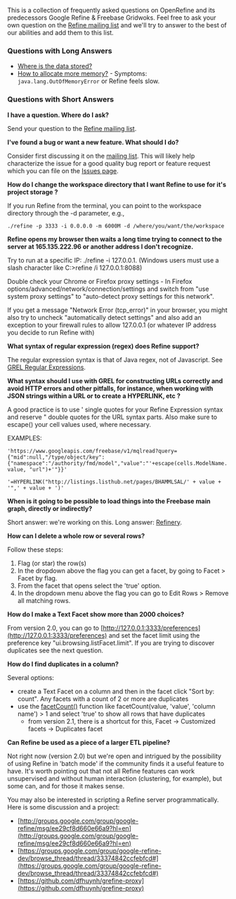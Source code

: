 This is a collection of frequently asked questions on OpenRefine and its predecessors Google Refine & Freebase Gridwoks. Feel free to ask your own question on the [Refine mailing list](http://groups.google.com/group/google-refine/) and we'll try to answer to the best of our abilities and add them to this list.

### Questions with Long Answers

* [Where is the data stored?](http://code.google.com/p/google-refine/wiki/FaqWhereIsDataStored)
* [How to allocate more memory?](http://code.google.com/p/google-refine/wiki/FaqAllocateMoreMemory) - Symptoms: `java.lang.OutOfMemoryError` or Refine feels slow.

### Questions with Short Answers

**I have a question. Where do I ask?**

Send your question to the [Refine mailing list](http://groups.google.com/group/google-refine/).

**I've found a bug or want a new feature. What should I do?**

Consider first discussing it on the [mailing list](http://groups.google.com/group/google-refine/). This will likely help characterize the issue for a good quality bug report or feature request which you can file on the [Issues page](https://github.com/OpenRefine/OpenRefine/issues).

**How do I change the workspace directory that I want Refine to use for it's project storage ?**

If you run Refine from the terminal, you can point to the workspace directory through the -d parameter, e.g.,

`./refine -p 3333 -i 0.0.0.0 -m 6000M -d /where/you/want/the/workspace`

**Refine opens my browser then waits a long time trying to connect to the server at 165.135.222.96 or another address I don't recognize.**

Try to run at a specific IP: ./refine -i 127.0.0.1. (Windows users must use a slash character like C:>refine /i 127.0.0.1:8088)

Double check your Chrome or Firefox proxy settings - In Firefox options/advanced/network/connection/settings and switch from "use system proxy settings" to "auto-detect proxy settings for this network".

If you get a message "Network Error (tcp_error)" in your browser, you might also try to uncheck "automatically detect settings" and also add an exception to your firewall rules to allow 127.0.0.1 (or whatever IP address you decide to run Refine with)

**What syntax of regular expression (regex) does Refine support?**

The regular expression syntax is that of Java regex, not of Javascript. See [GREL Regular Expressions](http://code.google.com/p/google-refine/wiki/UnderstandingRegularExpressions).

**What syntax should I use with GREL for constructing URLs correctly and avoid HTTP errors and other pitfalls, for instance, when working with JSON strings within a URL or to create a HYPERLINK, etc ?**

A good practice is to use ' single quotes for your Refine Expression syntax and reserve " double quotes for the URL syntax parts. Also make sure to escape() your cell values used, where necessary.

EXAMPLES:

`'https://www.googleapis.com/freebase/v1/mqlread?query={"mid":null,"/type/object/key":{"namespace":"/authority/fmd/model","value":"'+escape(cells.ModelName.value, "url")+'"}}'`

`'=HYPERLINK("http://listings.listhub.net/pages/BHAMMLSAL/' + value + '",' + value + ')'`

**When is it going to be possible to load things into the Freebase main graph, directly or indirectly?**

Short answer: we're working on this. Long answer: [Refinery](http://wiki.freebase.com/wiki/Refinery).

**How can I delete a whole row or several rows?**

Follow these steps:
1. Flag (or star) the row(s)
2. In the dropdown above the flag you can get a facet, by going to Facet > Facet by flag.
3. From the facet that opens select the 'true' option.
4. In the dropdown menu above the flag you can go to Edit Rows > Remove all matching rows.

**How do I make a Text Facet show more than 2000 choices?**

From version 2.0, you can go to [http://127.0.0.1:3333/preferences](http://127.0.0.1:3333/preferences) and set the facet limit using the preference key "ui.browsing.listFacet.limit". If you are trying to discover duplicates see the next question.

**How do I find duplicates in a column?**

Several options:
* create a Text Facet on a column and then in the facet click "Sort by: count". Any facets with a count of 2 or more are duplicates
* use the [facetCount()](http://code.google.com/p/google-refine/wiki/GRELOtherFunctions) function like facetCount(value, 'value', 'column name') > 1 and select 'true' to show all rows that have duplicates
    * from version 2.1, there is a shortcut for this, Facet → Customized facets → Duplicates facet

**Can Refine be used as a piece of a larger ETL pipeline?**

Not right now (version 2.0) but we're open and intrigued by the possibility of using Refine in 'batch mode' if the community finds it a useful feature to have. It's worth pointing out that not all Refine features can work unsupervised and without human interaction (clustering, for example), but some can, and for those it makes sense.

You may also be interested in scripting a Refine server programmatically. Here is some discussion and a project:

+ [http://groups.google.com/group/google-refine/msg/ee29cf8d660e66a9?hl=en](http://groups.google.com/group/google-refine/msg/ee29cf8d660e66a9?hl=en)
+ [https://groups.google.com/group/google-refine-dev/browse_thread/thread/33374842ccfebfcd#](https://groups.google.com/group/google-refine-dev/browse_thread/thread/33374842ccfebfcd#)
+ [https://github.com/dfhuynh/grefine-proxy](https://github.com/dfhuynh/grefine-proxy)